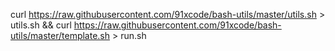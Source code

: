 curl https://raw.githubusercontent.com/91xcode/bash-utils/master/utils.sh > utils.sh && curl https://raw.githubusercontent.com/91xcode/bash-utils/master/template.sh > run.sh
